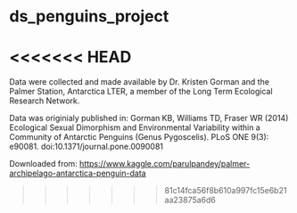 # ds_penguins_project
<<<<<<< HEAD
=======

Data were collected and made available by Dr. Kristen Gorman and the Palmer Station, Antarctica LTER, a member of the Long Term Ecological Research Network.

Data was originialy published in: Gorman KB, Williams TD, Fraser WR (2014) Ecological Sexual Dimorphism and Environmental Variability within a Community of Antarctic Penguins (Genus Pygoscelis). 
PLoS ONE 9(3): e90081. doi:10.1371/journal.pone.0090081

Downloaded from: https://www.kaggle.com/parulpandey/palmer-archipelago-antarctica-penguin-data
>>>>>>> 81c14fca56f8b610a997fc15e6b21aa23875a6d6
